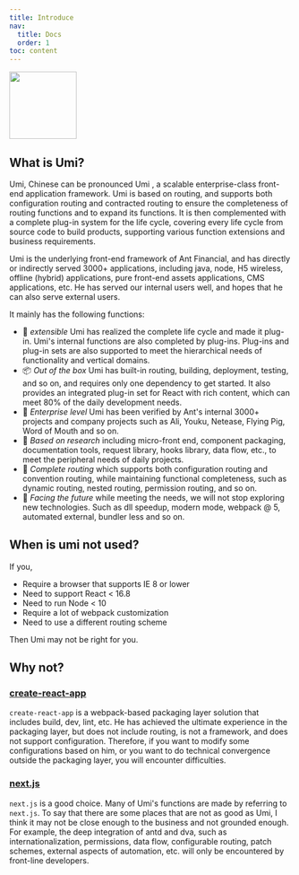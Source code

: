 ```yaml
---
title: Introduce
nav:
  title: Docs
  order: 1
toc: content
---
```


<img src="https://img.alicdn.com/tfs/TB1zomHwxv1gK0jSZFFXXb0sXXa-200-200.png" width="120" />

## What is Umi?

Umi, Chinese can be pronounced Umi , a scalable enterprise-class front-end application framework. Umi is based on routing, and supports both configuration routing and contracted routing to ensure the completeness of routing functions and to expand its functions. It is then complemented with a complete plug-in system for the life cycle, covering every life cycle from source code to build products, supporting various function extensions and business requirements.

Umi is the underlying front-end framework of Ant Financial, and has directly or indirectly served 3000+ applications, including java, node, H5 wireless, offline (hybrid) applications, pure front-end assets applications, CMS applications, etc. He has served our internal users well, and hopes that he can also serve external users.

It mainly has the following functions:

* 🎉 *extensible* Umi has realized the complete life cycle and made it plug-in. Umi's internal functions are also completed by plug-ins. Plug-ins and plug-in sets are also supported to meet the hierarchical needs of functionality and vertical domains.
* 📦 *Out of the box* Umi has built-in routing, building, deployment, testing, and so on, and requires only one dependency to get started. It also provides an integrated plug-in set for React with rich content, which can meet 80% of the daily development needs.
* 🐠 *Enterprise level* Umi has been verified by Ant's internal 3000+ projects and company projects such as Ali, Youku, Netease, Flying Pig, Word of Mouth and so on.
* 🚀 *Based on research* including micro-front end, component packaging, documentation tools, request library, hooks library, data flow, etc., to meet the peripheral needs of daily projects.
* 🌴 *Complete routing* which supports both configuration routing and convention routing, while maintaining functional completeness, such as dynamic routing, nested routing, permission routing, and so on.
* 🚄 *Facing the future* while meeting the needs, we will not stop exploring new technologies. Such as dll speedup, modern mode, webpack @ 5, automated external, bundler less and so on.

## When is umi not used?

If you,

* Require a browser that supports IE 8 or lower
* Need to support React < 16.8
* Need to run Node < 10
* Require a lot of webpack customization
* Need to use a different routing scheme

Then Umi may not be right for you.

## Why not?

### [create-react-app](https://github.com/facebook/create-react-app)

`create-react-app` is a webpack-based packaging layer solution that includes build, dev, lint, etc. He has achieved the ultimate experience in the packaging layer, but does not include routing, is not a framework, and does not support configuration. Therefore, if you want to modify some configurations based on him, or you want to do technical convergence outside the packaging layer, you will encounter difficulties.

### [next.js](https://github.com/zeit/next.js)

`next.js` is a good choice. Many of Umi's functions are made by referring to `next.js`. To say that there are some places that are not as good as Umi, I think it may not be close enough to the business and not grounded enough. For example, the deep integration of antd and dva, such as internationalization, permissions, data flow, configurable routing, patch schemes, external aspects of automation, etc. will only be encountered by front-line developers.
